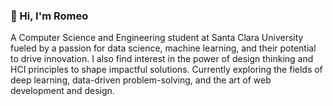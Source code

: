 ### 👋 Hi, I'm Romeo 

A Computer Science and Engineering student at Santa Clara University fueled by a passion for data science, machine learning, and their potential to drive innovation. I also find interest in the power of design thinking and HCI principles to shape impactful solutions. Currently exploring the fields of deep learning, data-driven problem-solving, and the art of web development and design.

<!--
**Romeo-5/Romeo-5** is a ✨ _special_ ✨ repository because its `README.md` (this file) appears on your GitHub profile.

Here are some ideas to get you started:

- 🔭 I’m currently working on ...
- 🌱 I’m currently learning ...
- 👯 I’m looking to collaborate on ...
- 🤔 I’m looking for help with ...
- 💬 Ask me about ...
- 📫 How to reach me: ...
- 😄 Pronouns: ...
- ⚡ Fun fact: ...
-->
